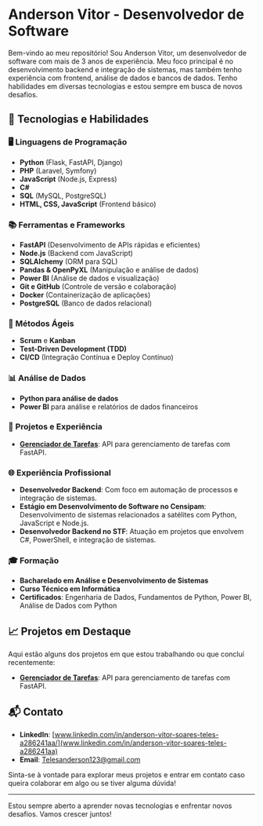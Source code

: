 # Anderson Vitor - Desenvolvedor de Software

Bem-vindo ao meu repositório! Sou Anderson Vitor, um desenvolvedor de software com mais de 3 anos de experiência. Meu foco principal é no desenvolvimento backend e integração de sistemas, mas também tenho experiência com frontend, análise de dados e bancos de dados. Tenho habilidades em diversas tecnologias e estou sempre em busca de novos desafios.

## 🌟 Tecnologias e Habilidades

### 🖥️ Linguagens de Programação
- **Python** (Flask, FastAPI, Django)
- **PHP** (Laravel, Symfony)
- **JavaScript** (Node.js, Express)
- **C#**
- **SQL** (MySQL, PostgreSQL)
- **HTML, CSS, JavaScript** (Frontend básico)

### 📚 Ferramentas e Frameworks
- **FastAPI** (Desenvolvimento de APIs rápidas e eficientes)
- **Node.js** (Backend com JavaScript)
- **SQLAlchemy** (ORM para SQL)
- **Pandas & OpenPyXL** (Manipulação e análise de dados)
- **Power BI** (Análise de dados e visualização)
- **Git e GitHub** (Controle de versão e colaboração)
- **Docker** (Containerização de aplicações)
- **PostgreSQL** (Banco de dados relacional)

### 🔧 Métodos Ágeis
- **Scrum** e **Kanban**
- **Test-Driven Development (TDD)**
- **CI/CD** (Integração Contínua e Deploy Contínuo)

### 📊 Análise de Dados
- **Python para análise de dados**
- **Power BI** para análise e relatórios de dados financeiros

### 🚀 Projetos e Experiência

- **[Gerenciador de Tarefas](https://github.com/anderson-teles/gerenciador-de-tarefas)**: API para gerenciamento de tarefas com FastAPI.
  
### 🌐 Experiência Profissional
- **Desenvolvedor Backend**: Com foco em automação de processos e integração de sistemas.
- **Estágio em Desenvolvimento de Software no Censipam**: Desenvolvimento de sistemas relacionados a satélites com Python, JavaScript e Node.js.
- **Desenvolvedor Backend no STF**: Atuação em projetos que envolvem C#, PowerShell, e integração de sistemas.
  
### 🎓 Formação
- **Bacharelado em Análise e Desenvolvimento de Sistemas**
- **Curso Técnico em Informática**
- **Certificados**: Engenharia de Dados, Fundamentos de Python, Power BI, Análise de Dados com Python

## 📈 Projetos em Destaque

Aqui estão alguns dos projetos em que estou trabalhando ou que concluí recentemente:

- **[Gerenciador de Tarefas](https://github.com/anderson-teles/gerenciador-de-tarefas)**: API para gerenciamento de tarefas com FastAPI.

## 📬 Contato

- **LinkedIn**: [www.linkedin.com/in/anderson-vitor-soares-teles-a286241aa/](www.linkedin.com/in/anderson-vitor-soares-teles-a286241aa)
- **Email**: Telesanderson123@gmail.com

Sinta-se à vontade para explorar meus projetos e entrar em contato caso queira colaborar em algo ou se tiver alguma dúvida!

---

Estou sempre aberto a aprender novas tecnologias e enfrentar novos desafios. Vamos crescer juntos!
